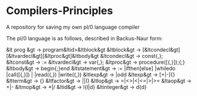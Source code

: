 # Compilers-Principles
A repository for saving my own pl/0 language compiler

The pl/0 language is as follows, described in Backus-Naur form:

&lt prog &gt      -> program&ltid&gt;&ltblock&gt
&ltblock&gt     -> [&ltcondecl&gt][&ltvardecl&gt][&ltproc&gt]&ltbody&gt
&ltcondecl&gt   -> const<const>{,<const>};
&ltconst&gt     -> <id>:=<integer>
&ltvardecl&gt   -> var<id>{,<id>};
&ltproc&gt      -> procedure<id>([<id>{,<id>}]);<block>{;<proc>}
&ltbody&gt      -> begin<statement>{;<statement>}end
&ltstatement&gt -> <id>:=<exp>
              |if<lexp>then<statement>[else<statement>]
              |while<lexp>do<statement>
              |call<id>([<exp>{,<exp>}])
              |<body>
              |read(<id>{,<id>})
              |write(<exp>{,<exp>})
&ltlexp&gt     -> <exp><lop><exp>|odd<exp>
&ltexp&gt      -> [+|-]<term>{<aop><term>}
&ltterm&gt     -> <factor>{<mop><factor>}
&ltfactor&gt   -> <id>|<integer>|(<exp>)
&ltlop&gt      -> =|<>|<|<=|>|>=
&ltaop&gt      -> +|-
&ltmop&gt      -> *|/
&ltid&gt       -> l{l|d}
&ltinteger&gt  -> d{d}
